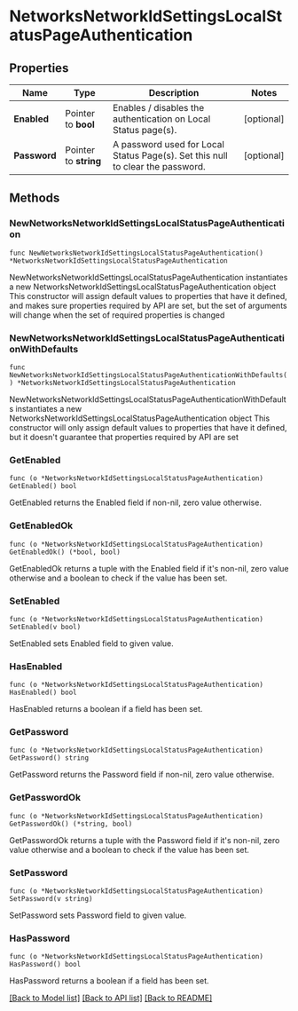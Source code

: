 # NetworksNetworkIdSettingsLocalStatusPageAuthentication

## Properties

Name | Type | Description | Notes
------------ | ------------- | ------------- | -------------
**Enabled** | Pointer to **bool** | Enables / disables the authentication on Local Status page(s). | [optional] 
**Password** | Pointer to **string** | A password used for Local Status Page(s). Set this null to clear the password. | [optional] 

## Methods

### NewNetworksNetworkIdSettingsLocalStatusPageAuthentication

`func NewNetworksNetworkIdSettingsLocalStatusPageAuthentication() *NetworksNetworkIdSettingsLocalStatusPageAuthentication`

NewNetworksNetworkIdSettingsLocalStatusPageAuthentication instantiates a new NetworksNetworkIdSettingsLocalStatusPageAuthentication object
This constructor will assign default values to properties that have it defined,
and makes sure properties required by API are set, but the set of arguments
will change when the set of required properties is changed

### NewNetworksNetworkIdSettingsLocalStatusPageAuthenticationWithDefaults

`func NewNetworksNetworkIdSettingsLocalStatusPageAuthenticationWithDefaults() *NetworksNetworkIdSettingsLocalStatusPageAuthentication`

NewNetworksNetworkIdSettingsLocalStatusPageAuthenticationWithDefaults instantiates a new NetworksNetworkIdSettingsLocalStatusPageAuthentication object
This constructor will only assign default values to properties that have it defined,
but it doesn't guarantee that properties required by API are set

### GetEnabled

`func (o *NetworksNetworkIdSettingsLocalStatusPageAuthentication) GetEnabled() bool`

GetEnabled returns the Enabled field if non-nil, zero value otherwise.

### GetEnabledOk

`func (o *NetworksNetworkIdSettingsLocalStatusPageAuthentication) GetEnabledOk() (*bool, bool)`

GetEnabledOk returns a tuple with the Enabled field if it's non-nil, zero value otherwise
and a boolean to check if the value has been set.

### SetEnabled

`func (o *NetworksNetworkIdSettingsLocalStatusPageAuthentication) SetEnabled(v bool)`

SetEnabled sets Enabled field to given value.

### HasEnabled

`func (o *NetworksNetworkIdSettingsLocalStatusPageAuthentication) HasEnabled() bool`

HasEnabled returns a boolean if a field has been set.

### GetPassword

`func (o *NetworksNetworkIdSettingsLocalStatusPageAuthentication) GetPassword() string`

GetPassword returns the Password field if non-nil, zero value otherwise.

### GetPasswordOk

`func (o *NetworksNetworkIdSettingsLocalStatusPageAuthentication) GetPasswordOk() (*string, bool)`

GetPasswordOk returns a tuple with the Password field if it's non-nil, zero value otherwise
and a boolean to check if the value has been set.

### SetPassword

`func (o *NetworksNetworkIdSettingsLocalStatusPageAuthentication) SetPassword(v string)`

SetPassword sets Password field to given value.

### HasPassword

`func (o *NetworksNetworkIdSettingsLocalStatusPageAuthentication) HasPassword() bool`

HasPassword returns a boolean if a field has been set.


[[Back to Model list]](../README.md#documentation-for-models) [[Back to API list]](../README.md#documentation-for-api-endpoints) [[Back to README]](../README.md)


